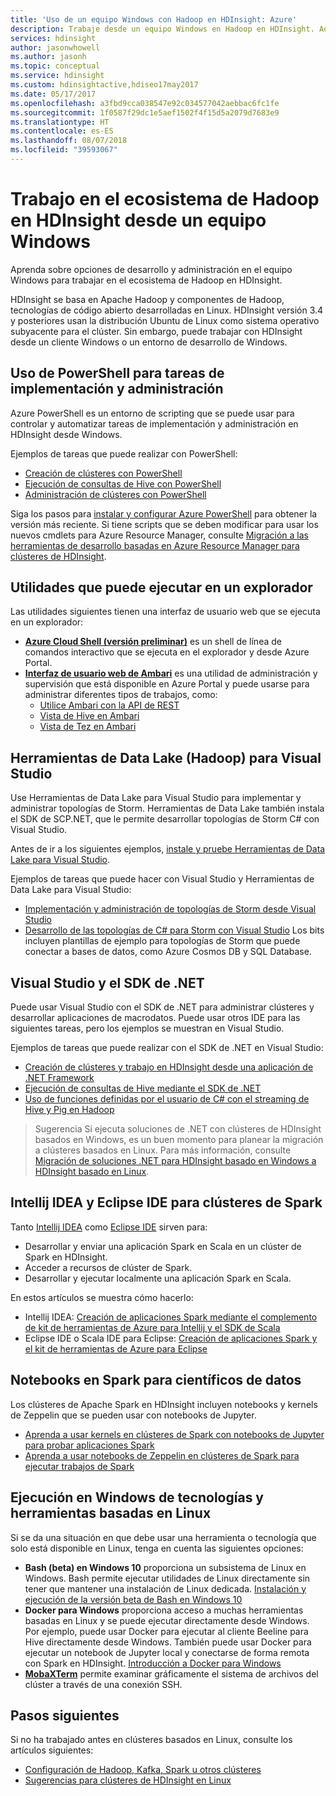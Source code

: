 ```yaml
---
title: 'Uso de un equipo Windows con Hadoop en HDInsight: Azure'
description: Trabaje desde un equipo Windows en Hadoop en HDInsight. Administre y consulte clústeres con PowerShell, Visual Studio y herramientas de Linux. Desarrolle soluciones de macrodatos con .NET.
services: hdinsight
author: jasonwhowell
ms.author: jasonh
ms.topic: conceptual
ms.service: hdinsight
ms.custom: hdinsightactive,hdiseo17may2017
ms.date: 05/17/2017
ms.openlocfilehash: a3fbd9cca038547e92c034577042aebbac6fc1fe
ms.sourcegitcommit: 1f0587f29dc1e5aef1502f4f15d5a2079d7683e9
ms.translationtype: HT
ms.contentlocale: es-ES
ms.lasthandoff: 08/07/2018
ms.locfileid: "39593067"
---
```

# <a name="work-in-the-hadoop-ecosystem-on-hdinsight-from-a-windows-pc"></a>Trabajo en el ecosistema de Hadoop en HDInsight desde un equipo Windows

Aprenda sobre opciones de desarrollo y administración en el equipo Windows para trabajar en el ecosistema de Hadoop en HDInsight. 

HDInsight se basa en Apache Hadoop y componentes de Hadoop, tecnologías de código abierto desarrolladas en Linux. HDInsight versión 3.4 y posteriores usan la distribución Ubuntu de Linux como sistema operativo subyacente para el clúster. Sin embargo, puede trabajar con HDInsight desde un cliente Windows o un entorno de desarrollo de Windows.

## <a name="use-powershell-for-deployment-and-management-tasks"></a>Uso de PowerShell para tareas de implementación y administración
Azure PowerShell es un entorno de scripting que se puede usar para controlar y automatizar tareas de implementación y administración en HDInsight desde Windows.

Ejemplos de tareas que puede realizar con PowerShell:

* [Creación de clústeres con PowerShell](hdinsight-hadoop-create-linux-clusters-azure-powershell.md)
* [Ejecución de consultas de Hive con PowerShell](hadoop/apache-hadoop-use-hive-powershell.md)
* [Administración de clústeres con PowerShell](hdinsight-administer-use-powershell.md)

Siga los pasos para [instalar y configurar Azure PowerShell](https://docs.microsoft.com/powershell/azure/install-azurerm-ps) para obtener la versión más reciente. Si tiene scripts que se deben modificar para usar los nuevos cmdlets para Azure Resource Manager, consulte [Migración a las herramientas de desarrollo basadas en Azure Resource Manager para clústeres de HDInsight](hdinsight-hadoop-development-using-azure-resource-manager.md).

## <a name="utilities-you-can-run-in-a-browser"></a>Utilidades que puede ejecutar en un explorador
Las utilidades siguientes tienen una interfaz de usuario web que se ejecuta en un explorador:
* **[Azure Cloud Shell (versión preliminar)](https://docs.microsoft.com/azure/cloud-shell/quickstart)** es un shell de línea de comandos interactivo que se ejecuta en el explorador y desde Azure Portal.
* **[Interfaz de usuario web de Ambari](hdinsight-hadoop-manage-ambari.md)** es una utilidad de administración y supervisión que está disponible en Azure Portal y puede usarse para administrar diferentes tipos de trabajos, como:
    * [Utilice Ambari con la API de REST](hdinsight-hadoop-manage-ambari-rest-api.md)
    * [Vista de Hive en Ambari](hadoop/apache-hadoop-use-hive-ambari-view.md)
    * [Vista de Tez en Ambari](hdinsight-debug-ambari-tez-view.md)

## <a name="data-lake-hadoop-tools-for-visual-studio"></a>Herramientas de Data Lake (Hadoop) para Visual Studio
Use Herramientas de Data Lake para Visual Studio para implementar y administrar topologías de Storm. Herramientas de Data Lake también instala el SDK de SCP.NET, que le permite desarrollar topologías de Storm C# con Visual Studio.

Antes de ir a los siguientes ejemplos, [instale y pruebe Herramientas de Data Lake para Visual Studio](hadoop/apache-hadoop-visual-studio-tools-get-started.md). 

Ejemplos de tareas que puede hacer con Visual Studio y Herramientas de Data Lake para Visual Studio:
* [Implementación y administración de topologías de Storm desde Visual Studio](storm/apache-storm-deploy-monitor-topology-linux.md)
* [Desarrollo de las topologías de C# para Storm con Visual Studio](storm/apache-storm-develop-csharp-visual-studio-topology.md) Los bits incluyen plantillas de ejemplo para topologías de Storm que puede conectar a bases de datos, como Azure Cosmos DB y SQL Database.

## <a name="visual-studio-and-the-net-sdk"></a>Visual Studio y el SDK de .NET 

Puede usar Visual Studio con el SDK de .NET para administrar clústeres y desarrollar aplicaciones de macrodatos. Puede usar otros IDE para las siguientes tareas, pero los ejemplos se muestran en Visual Studio.

Ejemplos de tareas que puede realizar con el SDK de .NET en Visual Studio:
* [Creación de clústeres y trabajo en HDInsight desde una aplicación de .NET Framework](hdinsight-hadoop-create-linux-clusters-dotnet-sdk.md)
* [Ejecución de consultas de Hive mediante el SDK de .NET](hadoop/apache-hadoop-use-hive-dotnet-sdk.md)
* [Uso de funciones definidas por el usuario de C# con el streaming de Hive y Pig en Hadoop](hadoop/apache-hadoop-hive-pig-udf-dotnet-csharp.md)

> Sugerencia Si ejecuta soluciones de .NET con clústeres de HDInsight basados en Windows, es un buen momento para planear la migración a clústeres basados en Linux. Para más información, consulte [Migración de soluciones .NET para HDInsight basado en Windows a HDInsight basado en Linux](hdinsight-hadoop-migrate-dotnet-to-linux.md).

## <a name="intellij-idea-and-eclipse-ide-for-spark-clusters"></a>Intellij IDEA y Eclipse IDE para clústeres de Spark
Tanto [Intellij IDEA](https://www.jetbrains.com/idea/download) como [Eclipse IDE](https://www.eclipse.org/downloads/) sirven para:
* Desarrollar y enviar una aplicación Spark en Scala en un clúster de Spark en HDInsight.
* Acceder a recursos de clúster de Spark.
* Desarrollar y ejecutar localmente una aplicación Spark en Scala.

En estos artículos se muestra cómo hacerlo: 
* Intellij IDEA: [Creación de aplicaciones Spark mediante el complemento de kit de herramientas de Azure para Intellij y el SDK de Scala](spark/apache-spark-intellij-tool-plugin.md)
* Eclipse IDE o Scala IDE para Eclipse: [Creación de aplicaciones Spark y el kit de herramientas de Azure para Eclipse](spark/apache-spark-eclipse-tool-plugin.md) 


## <a name="notebooks-on-spark-for-data-scientists"></a>Notebooks en Spark para científicos de datos 
Los clústeres de Apache Spark en HDInsight incluyen notebooks y kernels de Zeppelin que se pueden usar con notebooks de Jupyter. 

* [Aprenda a usar kernels en clústeres de Spark con notebooks de Jupyter para probar aplicaciones Spark](spark/apache-spark-zeppelin-notebook.md)
* [Aprenda a usar notebooks de Zeppelin en clústeres de Spark para ejecutar trabajos de Spark](spark/apache-spark-jupyter-notebook-kernels.md) 


## <a name="run-linux-based-tools-and-technologies-on-windows"></a>Ejecución en Windows de tecnologías y herramientas basadas en Linux

Si se da una situación en que debe usar una herramienta o tecnología que solo está disponible en Linux, tenga en cuenta las siguientes opciones:

* **Bash (beta) en Windows 10** proporciona un subsistema de Linux en Windows. Bash permite ejecutar utilidades de Linux directamente sin tener que mantener una instalación de Linux dedicada. [Instalación y ejecución de la versión beta de Bash en Windows 10](https://msdn.microsoft.com/commandline/wsl/install_guide)
* **Docker para Windows** proporciona acceso a muchas herramientas basadas en Linux y se puede ejecutar directamente desde Windows. Por ejemplo, puede usar Docker para ejecutar al cliente Beeline para Hive directamente desde Windows. También puede usar Docker para ejecutar un notebook de Jupyter local y conectarse de forma remota con Spark en HDInsight. [Introducción a Docker para Windows](https://docs.docker.com/docker-for-windows/)
* **[MobaXTerm](http://mobaxterm.mobatek.net/)** permite examinar gráficamente el sistema de archivos del clúster a través de una conexión SSH.

## <a name="next-steps"></a>Pasos siguientes
Si no ha trabajado antes en clústeres basados en Linux, consulte los artículos siguientes:
* [Configuración de Hadoop, Kafka, Spark u otros clústeres](hdinsight-hadoop-provision-linux-clusters.md)
* [Sugerencias para clústeres de HDInsight en Linux](hdinsight-hadoop-linux-information.md)
